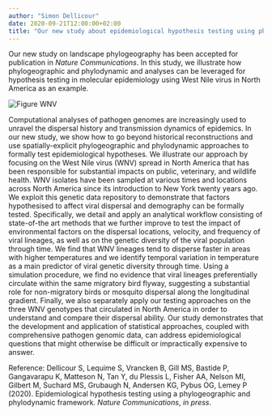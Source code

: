 ```yaml
---
author: "Simon Dellicour"
date: 2020-09-21T12:00:00+02:00
title: "Our new study about epidemiological hypothesis testing using phylogeographic and phylodynamic approaches"
---
```


Our new study on landscape phylogeography has been accepted for publication in *Nature Communications*. In this study, we illustrate how phylogeographic and phylodynamic and analyses can be leveraged for hypothesis testing in molecular epidemiology using West Nile virus in North America as an example.

![Figure WNV](/images/WNV_phylogeography.jpg)

Computational analyses of pathogen genomes are increasingly used to unravel the dispersal history and transmission dynamics of epidemics. In our new study, we show how to go beyond historical reconstructions and use spatially-explicit phylogeographic and phylodynamic approaches to formally test epidemiological hypotheses. We illustrate our approach by focusing on the West Nile virus (WNV) spread in North America that has been responsible for substantial impacts on public, veterinary, and wildlife health. WNV isolates have been sampled at various times and locations across North America since its introduction to New York twenty years ago. We exploit this genetic data repository to demonstrate that factors hypothesised to affect viral dispersal and demography can be formally tested. Specifically, we detail and apply an analytical workflow consisting of state-of-the art methods that we further improve to test the impact of environmental factors on the dispersal locations, velocity, and frequency of viral lineages, as well as on the genetic diversity of the viral population through time. We find that WNV lineages tend to disperse faster in areas with higher temperatures and we identify temporal variation in temperature as a main predictor of viral genetic diversity through time. Using a simulation procedure, we find no evidence that viral lineages preferentially circulate within the same migratory bird flyway, suggesting a substantial role for non-migratory birds or mosquito dispersal along the longitudinal gradient. Finally,  we also separately apply our testing approaches on the three WNV genotypes that circulated in North America in order to understand and compare their dispersal ability. Our study demonstrates that the development and application of statistical approaches, coupled with comprehensive pathogen genomic data, can address epidemiological questions that might otherwise be difficult or impractically expensive to answer.

Reference:
Dellicour S, Lequime S, Vrancken B, Gill MS, Bastide P, Gangavarapu K, Matteson N, Tan Y, du Plessis L, Fisher AA, Nelson MI, Gilbert M, Suchard MS, Grubaugh N, Andersen KG, Pybus OG, Lemey P (2020). Epidemiological hypothesis testing using a phylogeographic and phylodynamic framework. *Nature Communications*, *in press*.
